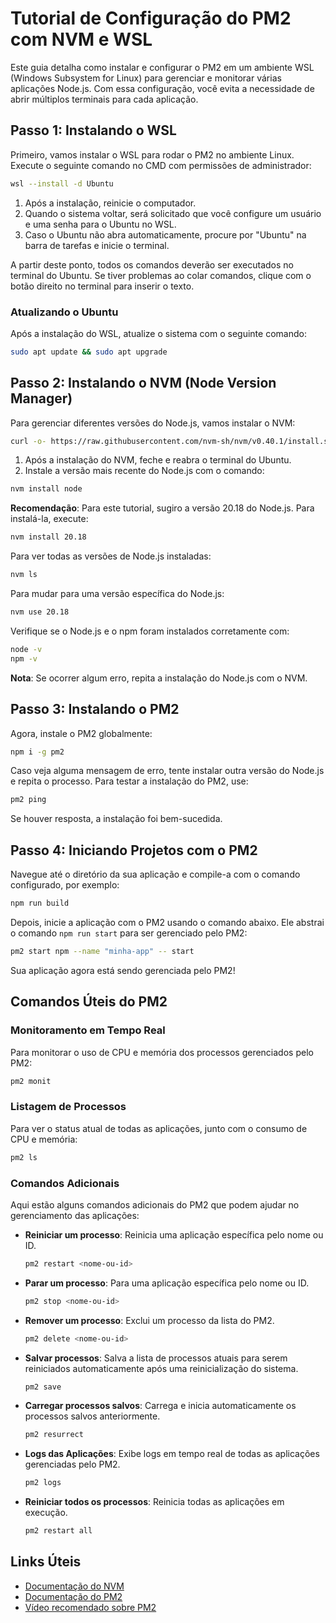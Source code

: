 
# Tutorial de Configuração do PM2 com NVM e WSL

Este guia detalha como instalar e configurar o PM2 em um ambiente WSL (Windows Subsystem for Linux) para gerenciar e monitorar várias aplicações Node.js. Com essa configuração, você evita a necessidade de abrir múltiplos terminais para cada aplicação.

## Passo 1: Instalando o WSL

Primeiro, vamos instalar o WSL para rodar o PM2 no ambiente Linux. Execute o seguinte comando no CMD com permissões de administrador:

```bash
wsl --install -d Ubuntu
```

1. Após a instalação, reinicie o computador.
2. Quando o sistema voltar, será solicitado que você configure um usuário e uma senha para o Ubuntu no WSL.
3. Caso o Ubuntu não abra automaticamente, procure por "Ubuntu" na barra de tarefas e inicie o terminal.

A partir deste ponto, todos os comandos deverão ser executados no terminal do Ubuntu. Se tiver problemas ao colar comandos, clique com o botão direito no terminal para inserir o texto.

### Atualizando o Ubuntu

Após a instalação do WSL, atualize o sistema com o seguinte comando:

```bash
sudo apt update && sudo apt upgrade
```

## Passo 2: Instalando o NVM (Node Version Manager)

Para gerenciar diferentes versões do Node.js, vamos instalar o NVM:

```bash
curl -o- https://raw.githubusercontent.com/nvm-sh/nvm/v0.40.1/install.sh | bash
```

1. Após a instalação do NVM, feche e reabra o terminal do Ubuntu.
2. Instale a versão mais recente do Node.js com o comando:

```bash
nvm install node
```

**Recomendação**: Para este tutorial, sugiro a versão 20.18 do Node.js. Para instalá-la, execute:

```bash
nvm install 20.18
```

Para ver todas as versões de Node.js instaladas:

```bash
nvm ls
```

Para mudar para uma versão específica do Node.js:

```bash
nvm use 20.18
```

Verifique se o Node.js e o npm foram instalados corretamente com:

```bash
node -v
npm -v
```

**Nota**: Se ocorrer algum erro, repita a instalação do Node.js com o NVM.

## Passo 3: Instalando o PM2

Agora, instale o PM2 globalmente:

```bash
npm i -g pm2
```

Caso veja alguma mensagem de erro, tente instalar outra versão do Node.js e repita o processo. Para testar a instalação do PM2, use:

```bash
pm2 ping
```

Se houver resposta, a instalação foi bem-sucedida.

## Passo 4: Iniciando Projetos com o PM2

Navegue até o diretório da sua aplicação e compile-a com o comando configurado, por exemplo:

```bash
npm run build
```

Depois, inicie a aplicação com o PM2 usando o comando abaixo. Ele abstrai o comando `npm run start` para ser gerenciado pelo PM2:

```bash
pm2 start npm --name "minha-app" -- start
```

Sua aplicação agora está sendo gerenciada pelo PM2!

## Comandos Úteis do PM2

### Monitoramento em Tempo Real

Para monitorar o uso de CPU e memória dos processos gerenciados pelo PM2:

```bash
pm2 monit
```

### Listagem de Processos

Para ver o status atual de todas as aplicações, junto com o consumo de CPU e memória:

```bash
pm2 ls
```

### Comandos Adicionais

Aqui estão alguns comandos adicionais do PM2 que podem ajudar no gerenciamento das aplicações:

- **Reiniciar um processo**: Reinicia uma aplicação específica pelo nome ou ID.
  ```bash
  pm2 restart <nome-ou-id>
  ```

- **Parar um processo**: Para uma aplicação específica pelo nome ou ID.
  ```bash
  pm2 stop <nome-ou-id>
  ```

- **Remover um processo**: Exclui um processo da lista do PM2.
  ```bash
  pm2 delete <nome-ou-id>
  ```

- **Salvar processos**: Salva a lista de processos atuais para serem reiniciados automaticamente após uma reinicialização do sistema.
  ```bash
  pm2 save
  ```

- **Carregar processos salvos**: Carrega e inicia automaticamente os processos salvos anteriormente.
  ```bash
  pm2 resurrect
  ```

- **Logs das Aplicações**: Exibe logs em tempo real de todas as aplicações gerenciadas pelo PM2.
  ```bash
  pm2 logs
  ```

- **Reiniciar todos os processos**: Reinicia todas as aplicações em execução.
  ```bash
  pm2 restart all
  ```

## Links Úteis

- [Documentação do NVM](https://github.com/nvm-sh/nvm)
- [Documentação do PM2](https://pm2.keymetrics.io/docs/usage/quick-start/)
- [Vídeo recomendado sobre PM2](https://www.youtube.com/watch?v=zi8qHEL-Ilk)
